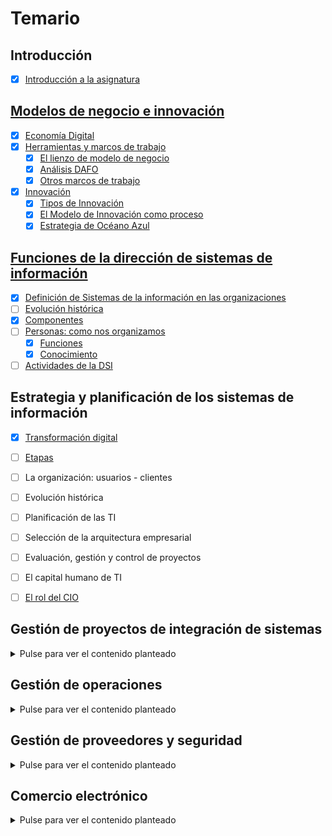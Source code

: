 # Temario

## Introducción

- [x] [Introducción a la asignatura](00-introduccion/t00-00-00-introduccion.md)

## [Modelos de negocio e innovación](01-modelosDeNegocioInnovacion/t01-00-00-modelosDeNegocioInnovacion.md)

- [x] [Economía Digital](01-modelosDeNegocioInnovacion/t01-01-00-economiaDigital.md)
- [x] [Herramientas y marcos de trabajo](01-modelosDeNegocioInnovacion/t01-02-00-herramientasMarcos.md)
  - [x] [El lienzo de modelo de negocio](01-modelosDeNegocioInnovacion/t01-02-01-lienzoModeloNegocio.md)
  - [x] [Análisis DAFO](01-modelosDeNegocioInnovacion/t01-02-02-analisisDAFO.md)
  - [x] [Otros marcos de trabajo](01-modelosDeNegocioInnovacion/t01-02-03-algunosMarcos.md)
- [x] [Innovación](01-modelosDeNegocioInnovacion/t01-03-00-innovacion.md)
  - [x] [Tipos de Innovación](01-modelosDeNegocioInnovacion/t01-03-01-innovacionTipos.md)
  - [x] [El Modelo de Innovación como proceso](01-modelosDeNegocioInnovacion/t01-03-02-innovacionComoProceso.md)
  - [x] [Estrategia de Océano Azul](01-modelosDeNegocioInnovacion/t01-03-03-innovacionOceanoAzul.md)

## [Funciones de la dirección de sistemas de información](02-acercaDeLaDSI/t02-00-00-funcionesDSI.md)

- [x] [Definición de Sistemas de la información en las organizaciones](02-acercaDeLaDSI/t02-01-00-definicion.md)
- [ ] [Evolución histórica](02-acercaDeLaDSI/t02-02-00-evolucion.md)
- [x] [Componentes](02-acercaDeLaDSI/t02-03-00-componentes.md)
- [ ] [Personas: como nos organizamos](02-acercaDeLaDSI/t02-04-00-personas.md)
  - [x] [Funciones](02-acercaDeLaDSI/t02-04-00-s01-funciones.md)
  - [x] [Conocimiento](02-acercaDeLaDSI/t02-04-00-s02-conocimiento.md)
- [ ] [Actividades de la DSI](02-acercaDeLaDSI/t02-05-00-actividades.md)

## Estrategia y planificación de los sistemas de información

- [x] [Transformación digital](03-transformacionDigital/t03-01-00-transformacionDigital.md)
- [ ] [Etapas](./03-transformacionDigital/t03-03-00-etapas.md)
- [ ] La organización: usuarios - clientes
- [ ] Evolución histórica
- [ ] Planificación de las TI
- [ ] Selección de la arquitectura empresarial
- [ ] Evaluación, gestión y control de proyectos
- [ ] El capital humano de TI
- [ ] [El rol del CIO](03-transformacionDigital/t03-02-00-rolDelCIO.md)



## Gestión de proyectos de integración de sistemas

<details><summary>Pulse para ver el contenido planteado</summary>

- [ ] Objetivos, Introducción e Historia.
- [ ] Lenguajes de Programación.
- [ ] Metodología de Desarrollo, Ágil, CMMi.
- [ ] Tipología de Aplicaciones. ERP
- [ ] Caso Práctico: Implantación del ERP en CISCO

</details>

## Gestión de operaciones

<details><summary>Pulse para ver el contenido planteado</summary>

- [ ] Objetivos.
- [ ] Infraestructura Tecnológica.
- [ ] Cloud Computing.
- [ ] Green IT.- Virtualización: Virtualización de Servidores.
- [ ] Arquitectura Empresarial. 

</details>

## Gestión de proveedores y seguridad

<details><summary>Pulse para ver el contenido planteado</summary>

- [ ] Objetivos e introducción a la gestión de servicios.
- [ ] Rightsourcing, outsourcing, insourcing, multisourcing.
- [ ] Offshoring. Cómo se implanta y dónde es mejor implantarlo.
- [ ] Definición de SLA en procesos de externalización.
- [ ] Caso práctico de contrato SLA.
- [ ] Seguridad de Información en los negocios.
- [ ] Seguridad y privacidad.

</details>

## Comercio electrónico

<details><summary>Pulse para ver el contenido planteado</summary>

- [ ] Definición Comercio electrónico.
- [ ] Características Comercio electrónico.
- [ ] Evolución y situación actual. Éxitos y fracasos.
- [ ] Componentes de Negocio electrónico.
- [ ] Claves del Comercio electrónico.

</details>
